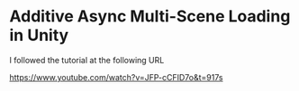 # Additive Async Multi-Scene Loading in Unity
I followed the tutorial at the following URL

https://www.youtube.com/watch?v=JFP-cCFID7o&t=917s
